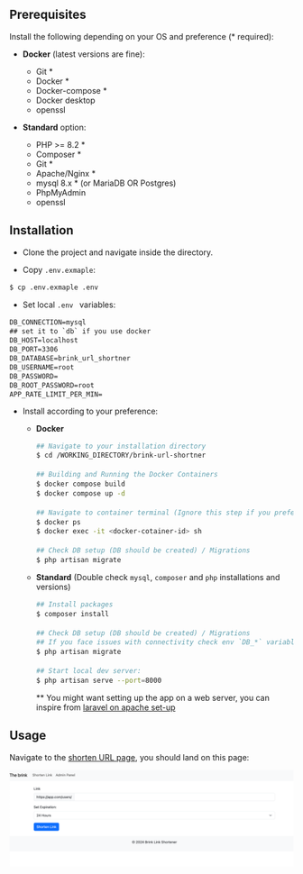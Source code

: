 ## Prerequisites
Install the following depending on your OS and preference (* required):

- **Docker** (latest versions are fine):
  - Git *
  - Docker *
  - Docker-compose *
  - Docker desktop
  - openssl

- **Standard** option:
  - PHP >= 8.2 *
  - Composer *
  - Git *
  - Apache/Nginx *
  - mysql 8.x * (or MariaDB OR Postgres)
  - PhpMyAdmin
  - openssl

## Installation
- Clone the project and navigate inside the directory.

- Copy `.env.exmaple`:
```bash
$ cp .env.exmaple .env
```

- Set local `.env ` variables:
```dotenv
DB_CONNECTION=mysql
## set it to `db` if you use docker
DB_HOST=localhost
DB_PORT=3306
DB_DATABASE=brink_url_shortner
DB_USERNAME=root
DB_PASSWORD=
DB_ROOT_PASSWORD=root
APP_RATE_LIMIT_PER_MIN=
```

- Install according to your preference:

  - **Docker**
    ```bash
    ## Navigate to your installation directory
    $ cd /WORKING_DIRECTORY/brink-url-shortner
    
    ## Building and Running the Docker Containers 
    $ docker compose build
    $ docker compose up -d
    
    ## Navigate to container terminal (Ignore this step if you prefer using Docker desktop terminal)
    $ docker ps
    $ docker exec -it <docker-cotainer-id> sh
    
    ## Check DB setup (DB should be created) / Migrations
    $ php artisan migrate
    ```

  - **Standard** (Double check `mysql`, `composer` and `php` installations and versions)
    ```bash
    ## Install packages
    $ composer install
    
    ## Check DB setup (DB should be created) / Migrations
    ## If you face issues with connectivity check env `DB_*` variables/DB service run status...
    $ php artisan migrate
    
    ## Start local dev server:
    $ php artisan serve --port=8000
    ```

    ** You might want setting up the app on a web server, you can inspire from
    [laravel on apache set-up](https://adeyomoladev.medium.com/how-to-deploy-a-laravel-app-using-apache-and-mysql-4910a07f9a0c)

## Usage
Navigate to the [shorten URL page](http://localhost:8000/urls), you should land on this page:

![img.png](docs/img.png)
